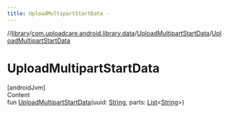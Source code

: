 ```yaml
---
title: UploadMultipartStartData -
---
```

//[library](../../index.md)/[com.uploadcare.android.library.data](../index.md)/[UploadMultipartStartData](index.md)/[UploadMultipartStartData](-upload-multipart-start-data.md)



# UploadMultipartStartData  
[androidJvm]  
Content  
fun [UploadMultipartStartData](-upload-multipart-start-data.md)(uuid: [String](https://kotlinlang.org/api/latest/jvm/stdlib/kotlin/-string/index.html), parts: [List](https://kotlinlang.org/api/latest/jvm/stdlib/kotlin.collections/-list/index.html)<[String](https://kotlinlang.org/api/latest/jvm/stdlib/kotlin/-string/index.html)>)  



